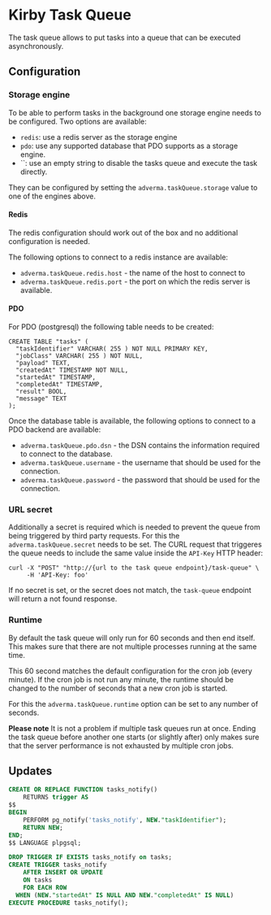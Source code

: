 # Kirby Task Queue
The task queue allows to put tasks into a queue that can be executed
asynchronously.

## Configuration
### Storage engine
To be able to perform tasks in the background one storage engine needs to be
configured. Two options are available:

- `redis`: use a redis server as the storage engine
- `pdo`: use any supported database that PDO supports as a storage engine.
- ``: use an empty string to disable the tasks queue and execute the task directly.

They can be configured by setting the `adverma.taskQueue.storage` value to
one of the engines above.

#### Redis
The redis configuration should work out of the box and no additional
configuration is needed.

The following options to connect to a redis instance are available:

- `adverma.taskQueue.redis.host` - the name of the host to connect to
- `adverma.taskQueue.redis.port` - the port on which the redis server is available.

#### PDO
For PDO (postgresql) the following table needs to be created:

```
CREATE TABLE "tasks" (
  "taskIdentifier" VARCHAR( 255 ) NOT NULL PRIMARY KEY,
  "jobClass" VARCHAR( 255 ) NOT NULL,
  "payload" TEXT,
  "createdAt" TIMESTAMP NOT NULL,
  "startedAt" TIMESTAMP,
  "completedAt" TIMESTAMP,
  "result" BOOL,
  "message" TEXT
);
```

Once the database table is available, the following options to connect to a
PDO backend are available:

- `adverma.taskQueue.pdo.dsn` - the DSN contains the information required to connect
  to the database.
- `adverma.taskQueue.username` - the username that should be used for the connection.
- `adverma.taskQueue.password` - the password that should be used for the connection.


### URL secret
Additionally a secret is required which is needed to prevent the queue from
being triggered by third party requests.
For this the `adverma.taskQueue.secret` needs to be set.
The CURL request that triggeres the queue needs to include the same value
inside the `API-Key` HTTP header:

```
curl -X "POST" "http://{url to the task queue endpoint}/task-queue" \
     -H 'API-Key: foo'
```

If no secret is set, or the secret does not match, the `task-queue` endpoint
will return a not found response.

### Runtime
By default the task queue will only run for 60 seconds and then end itself.
This makes sure that there are not multiple processes running at the same time.

This 60 second matches the default configuration for the cron job (every minute).
If the cron job is not run any minute, the runtime should be changed to the number
of seconds that a new cron job is started.

For this the `adverma.taskQueue.runtime` option can be set to any number of
seconds.

**Please note** It is not a problem if multiple task queues run at once.
Ending the task queue before another one starts (or slightly after) only makes
sure that the server performance is not exhausted by multiple cron jobs.

## Updates
```sql
CREATE OR REPLACE FUNCTION tasks_notify()
	RETURNS trigger AS
$$
BEGIN
	PERFORM pg_notify('tasks_notify', NEW."taskIdentifier");
	RETURN NEW;
END;
$$ LANGUAGE plpgsql;

DROP TRIGGER IF EXISTS tasks_notify on tasks;
CREATE TRIGGER tasks_notify
	AFTER INSERT OR UPDATE
	ON tasks
	FOR EACH ROW
  WHEN (NEW."startedAt" IS NULL AND NEW."completedAt" IS NULL)
EXECUTE PROCEDURE tasks_notify();
```
